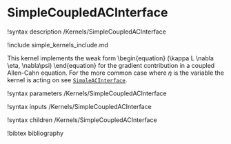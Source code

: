 # SimpleCoupledACInterface

!syntax description /Kernels/SimpleCoupledACInterface

!include simple_kernels_include.md

This kernel implements the weak form
\begin{equation}
(\kappa L \nabla \eta, \nabla\psi)
\end{equation}
for the gradient contribution in a coupled Allen-Cahn equation.
For the more common case where $\eta$ is the variable the kernel is acting on see
[`SimpleACInterface`](/SimpleACInterface.md).

!syntax parameters /Kernels/SimpleCoupledACInterface

!syntax inputs /Kernels/SimpleCoupledACInterface

!syntax children /Kernels/SimpleCoupledACInterface

!bibtex bibliography
